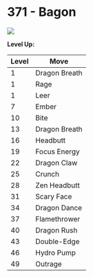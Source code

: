 # 371 - Bagon
![][371]

**Level Up:**

Level | Move
---   | ---
  1   | Dragon Breath
  1   | Rage
  1   | Leer
  7   | Ember
 10   | Bite
 13   | Dragon Breath
 16   | Headbutt
 19   | Focus Energy
 22   | Dragon Claw
 25   | Crunch
 28   | Zen Headbutt
 31   | Scary Face
 34   | Dragon Dance
 37   | Flamethrower
 40   | Dragon Rush
 43   | Double-Edge
 46   | Hydro Pump
 49   | Outrage



[371]: /img/pokemon/371.png
